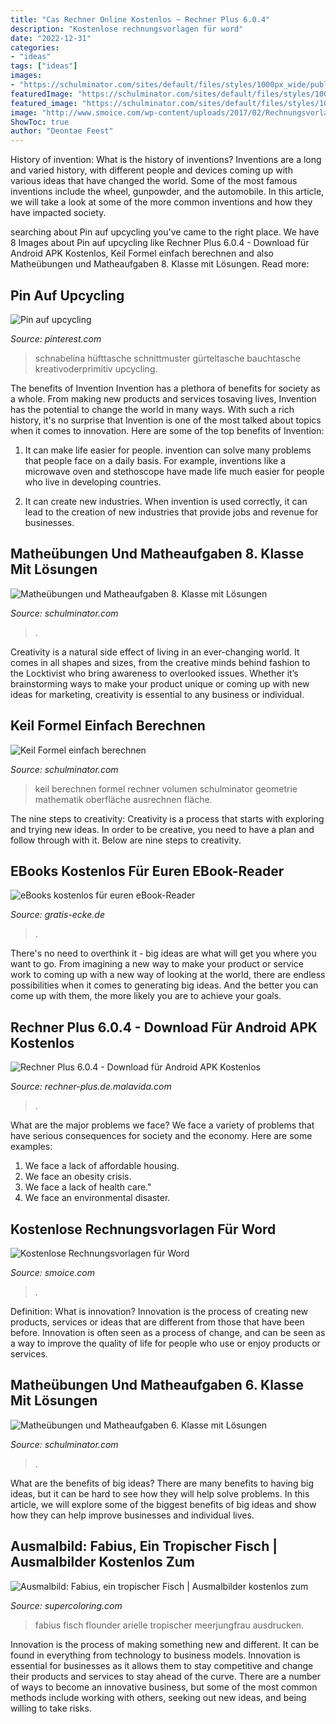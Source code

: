 ```yaml
---
title: "Cas Rechner Online Kostenlos ~ Rechner Plus 6.0.4"
description: "Kostenlose rechnungsvorlagen für word"
date: "2022-12-31"
categories:
- "ideas"
tags: ["ideas"]
images:
- "https://schulminator.com/sites/default/files/styles/1000px_wide/public/users/1/image/keil-formel-berechnen-rechner.png?itok=qBI5nd3z"
featuredImage: "https://schulminator.com/sites/default/files/styles/1000px_wide/public/users/1/image/keil-formel-berechnen-rechner.png?itok=qBI5nd3z"
featured_image: "https://schulminator.com/sites/default/files/styles/1000px_wide/public/pdfpreview/398-ueb83_0.png?itok=SdOMwcX8"
image: "http://www.smoice.com/wp-content/uploads/2017/02/Rechnungsvorlage-Word-SMOICE-Nummer-3.jpg"
ShowToc: true
author: "Deontae Feest"
---
```



History of invention: What is the history of inventions?
Inventions are a long and varied history, with different people and devices coming up with various ideas that have changed the world. Some of the most famous inventions include the wheel, gunpowder, and the automobile. In this article, we will take a look at some of the more common inventions and how they have impacted society.

	

		
searching about Pin auf upcycling you've came to the right place. We have 8 Images about Pin auf upcycling like Rechner Plus 6.0.4 - Download für Android APK Kostenlos, Keil Formel einfach berechnen and also Matheübungen und Matheaufgaben 8. Klasse mit Lösungen. Read more:
		
    
## Pin Auf Upcycling

<img loading=lazy src="https://i.pinimg.com/736x/b5/c4/86/b5c486c96008c939c8677dd82e343245--diy-purse-bag-patterns.jpg" onerror="this.onerror=null;this.src='https://tse1.mm.bing.net/th?id=OIP.anJSGB_Lf1SgYKTggUMP3gHaHa&amp;pid=15.1';" alt="Pin auf upcycling">

_Source: pinterest.com_

>schnabelina hüfttasche schnittmuster gürteltasche bauchtasche kreativoderprimitiv upcycling. 

	

The benefits of Invention
Invention has a plethora of benefits for society as a whole. From making new products and services tosaving lives, Invention has the potential to change the world in many ways. With such a rich history, it's no surprise that Invention is one of the most talked about topics when it comes to innovation. Here are some of the top benefits of Invention: 
1. It can make life easier for people. invention can solve many problems that people face on a daily basis. For example, inventions like a microwave oven and stethoscope have made life much easier for people who live in developing countries.

2. It can create new industries. When invention is used correctly, it can lead to the creation of new industries that provide jobs and revenue for businesses.

    
## Matheübungen Und Matheaufgaben 8. Klasse Mit Lösungen

<img loading=lazy src="https://schulminator.com/sites/default/files/styles/1000px_wide/public/pdfpreview/398-ueb83_0.png?itok=SdOMwcX8" onerror="this.onerror=null;this.src='https://tse3.mm.bing.net/th?id=OIP.luJ-A-Lhm2xOvyVaU9TwrQHaKe&amp;pid=15.1';" alt="Matheübungen und Matheaufgaben 8. Klasse mit Lösungen">

_Source: schulminator.com_

>. 

	

Creativity is a natural side effect of living in an ever-changing world. It comes in all shapes and sizes, from the creative minds behind fashion to the Locktivist who bring awareness to overlooked issues. Whether it’s brainstorming ways to make your product unique or coming up with new ideas for marketing, creativity is essential to any business or individual.

    
## Keil Formel Einfach Berechnen

<img loading=lazy src="https://schulminator.com/sites/default/files/styles/1000px_wide/public/users/1/image/keil-formel-berechnen-rechner.png?itok=qBI5nd3z" onerror="this.onerror=null;this.src='https://tse3.mm.bing.net/th?id=OIP.HXwB4bPogzNE-oeZhrq4mAHaDu&amp;pid=15.1';" alt="Keil Formel einfach berechnen">

_Source: schulminator.com_

>keil berechnen formel rechner volumen schulminator geometrie mathematik oberfläche ausrechnen fläche. 

	

The nine steps to creativity:
Creativity is a process that starts with exploring and trying new ideas. In order to be creative, you need to have a plan and follow through with it. Below are nine steps to creativity.

    
## EBooks Kostenlos Für Euren EBook-Reader

<img loading=lazy src="https://gratis-ecke.de/media/teaser/1145-neobooks-ebooks-titleimg.jpg" onerror="this.onerror=null;this.src='https://tse4.mm.bing.net/th?id=OIP.UrV3q9akf7bHHFL_42o03gHaEK&amp;pid=15.1';" alt="eBooks kostenlos für euren eBook-Reader">

_Source: gratis-ecke.de_

>. 

	

There's no need to overthink it - big ideas are what will get you where you want to go. From imagining a new way to make your product or service work to coming up with a new way of looking at the world, there are endless possibilities when it comes to generating big ideas. And the better you can come up with them, the more likely you are to achieve your goals.

    
## Rechner Plus 6.0.4 - Download Für Android APK Kostenlos

<img loading=lazy src="https://imag.malavida.com/mvimgbig/download-fs/calculadora-plus-14869-5.jpg" onerror="this.onerror=null;this.src='https://tse4.mm.bing.net/th?id=OIP.TrKnvZCI36l4feon138_LQHaQD&amp;pid=15.1';" alt="Rechner Plus 6.0.4 - Download für Android APK Kostenlos">

_Source: rechner-plus.de.malavida.com_

>. 

	

What are the major problems we face?
We face a variety of problems that have serious consequences for society and the economy. Here are some examples:
1. We face a lack of affordable housing. 
2. We face an obesity crisis. 
3. We face a lack of health care." 
4. We face an environmental disaster.

    
## Kostenlose Rechnungsvorlagen Für Word

<img loading=lazy src="http://www.smoice.com/wp-content/uploads/2017/02/Rechnungsvorlage-Word-SMOICE-Nummer-3.jpg" onerror="this.onerror=null;this.src='https://tse4.mm.bing.net/th?id=OIP.-OgWavGHoVraHWv0s4E8nwAAAA&amp;pid=15.1';" alt="Kostenlose Rechnungsvorlagen für Word">

_Source: smoice.com_

>. 

	

Definition: What is innovation?
Innovation is the process of creating new products, services or ideas that are different from those that have been before. Innovation is often seen as a process of change, and can be seen as a way to improve the quality of life for people who use or enjoy products or services.

    
## Matheübungen Und Matheaufgaben 6. Klasse Mit Lösungen

<img loading=lazy src="https://schulminator.com/sites/default/files/styles/1000px_wide/public/pdfpreview/379-ueb62_0.png?itok=E05yMbdP" onerror="this.onerror=null;this.src='https://tse2.mm.bing.net/th?id=OIP.80e1xVFy-jTSZLjllbimiwHaKe&amp;pid=15.1';" alt="Matheübungen und Matheaufgaben 6. Klasse mit Lösungen">

_Source: schulminator.com_

>. 

	

What are the benefits of big ideas?
There are many benefits to having big ideas, but it can be hard to see how they will help solve problems. In this article, we will explore some of the biggest benefits of big ideas and show how they can help improve businesses and individual lives.

    
## Ausmalbild: Fabius, Ein Tropischer Fisch | Ausmalbilder Kostenlos Zum

<img loading=lazy src="http://www.supercoloring.com/sites/default/files/styles/coloring_medium/public/cif/2008/12/flounder-coloring-page.gif" onerror="this.onerror=null;this.src='https://tse2.mm.bing.net/th?id=OIP.5t_fgAEN0YgaRCqG36SyJwAAAA&amp;pid=15.1';" alt="Ausmalbild: Fabius, ein tropischer Fisch | Ausmalbilder kostenlos zum">

_Source: supercoloring.com_

>fabius fisch flounder arielle tropischer meerjungfrau ausdrucken. 

	

Innovation is the process of making something new and different. It can be found in everything from technology to business models. Innovation is essential for businesses as it allows them to stay competitive and change their products and services to stay ahead of the curve. There are a number of ways to become an innovative business, but some of the most common methods include working with others, seeking out new ideas, and being willing to take risks.

